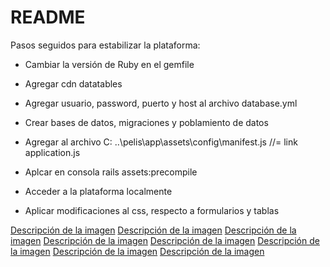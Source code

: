 # README


Pasos seguidos para estabilizar la plataforma:

* Cambiar la versión de Ruby en el gemfile

* Agregar cdn datatables

* Agregar usuario, password, puerto y host al archivo database.yml

* Crear bases de datos, migraciones y poblamiento de datos

* Agregar al archivo C: ..\pelis\app\assets\config\manifest.js  //= link application.js

* Aplcar en consola rails assets:precompile

* Acceder a la plataforma localmente

* Aplicar modificaciones al css, respecto a formularios y tablas

[Descripción de la imagen](/imagenes/1.png)
[Descripción de la imagen](imagenes/2.png)
[Descripción de la imagen](imagenes/3.png)
[Descripción de la imagen](imagenes/4.png)
[Descripción de la imagen](imagenes/5.png)
[Descripción de la imagen](imagenes/6.png)
[Descripción de la imagen](imagenes/7.png)
[Descripción de la imagen](imagenes/8.png)
